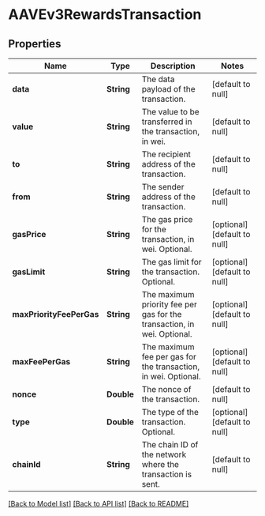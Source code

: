 # AAVEv3RewardsTransaction
## Properties

| Name | Type | Description | Notes |
|------------ | ------------- | ------------- | -------------|
| **data** | **String** | The data payload of the transaction. | [default to null] |
| **value** | **String** | The value to be transferred in the transaction, in wei. | [default to null] |
| **to** | **String** | The recipient address of the transaction. | [default to null] |
| **from** | **String** | The sender address of the transaction. | [default to null] |
| **gasPrice** | **String** | The gas price for the transaction, in wei. Optional. | [optional] [default to null] |
| **gasLimit** | **String** | The gas limit for the transaction. Optional. | [optional] [default to null] |
| **maxPriorityFeePerGas** | **String** | The maximum priority fee per gas for the transaction, in wei. Optional. | [optional] [default to null] |
| **maxFeePerGas** | **String** | The maximum fee per gas for the transaction, in wei. Optional. | [optional] [default to null] |
| **nonce** | **Double** | The nonce of the transaction. | [default to null] |
| **type** | **Double** | The type of the transaction. Optional. | [optional] [default to null] |
| **chainId** | **String** | The chain ID of the network where the transaction is sent. | [default to null] |

[[Back to Model list]](../README.md#documentation-for-models) [[Back to API list]](../README.md#documentation-for-api-endpoints) [[Back to README]](../README.md)

